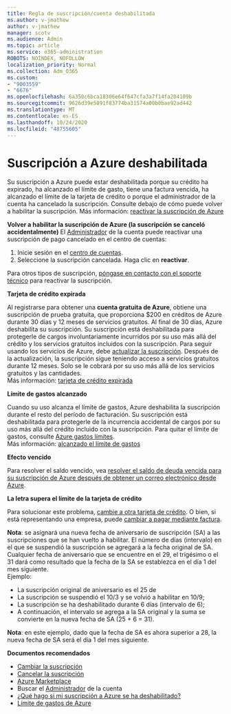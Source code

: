 ```yaml
---
title: Regla de suscripción/cuenta deshabilitada
ms.author: v-jmathew
author: v-jmathew
manager: scotv
ms.audience: Admin
ms.topic: article
ms.service: o365-administration
ROBOTS: NOINDEX, NOFOLLOW
localization_priority: Normal
ms.collection: Adm_O365
ms.custom:
- "9003559"
- "6676"
ms.openlocfilehash: 6a350c6bca18306e64f647cfa3a7f14fa204109b
ms.sourcegitcommit: 9626d39e5891f83774ba31574a00b0bae92ad442
ms.translationtype: MT
ms.contentlocale: es-ES
ms.lasthandoff: 10/24/2020
ms.locfileid: "48755605"
---
```

# <a name="azure-subscription-disabled"></a>Suscripción a Azure deshabilitada

Su suscripción a Azure puede estar deshabilitada porque su crédito ha expirado, ha alcanzado el límite de gasto, tiene una factura vencida, ha alcanzado el límite de la tarjeta de crédito o porque el administrador de la cuenta ha cancelado la suscripción. Consulte debajo de cómo puede volver a habilitar la suscripción. Más información: [reactivar la suscripción de Azure](https://docs.microsoft.com/azure/billing/billing-subscription-become-disable?WT.mc_id=Portal-Microsoft_Azure_Support)

**Volver a habilitar la suscripción de Azure (la suscripción se canceló accidentalmente)** El [Administrador](https://docs.microsoft.com/azure/billing/billing-subscription-transfer?WT.mc_id=Portal-Microsoft_Azure_Support#whoisaa) de la cuenta puede reactivar una suscripción de pago cancelado en el centro de cuentas:

1. Inicie sesión en el [centro de cuentas](https://account.windowsazure.com/Subscriptions).
2. Seleccione la suscripción cancelada. Haga clic en **reactivar**.

Para otros tipos de suscripción, [póngase en contacto con el soporte técnico](https://portal.azure.com/?#blade/Microsoft_Azure_Support/HelpAndSupportBlade) para reactivar la suscripción.

**Tarjeta de crédito expirada**

Al registrarse para obtener una **cuenta gratuita de Azure**, obtiene una suscripción de prueba gratuita, que proporciona $200 en créditos de Azure durante 30 días y 12 meses de servicios gratuitos. Al final de 30 días, Azure deshabilita su suscripción. Su suscripción está deshabilitada para protegerle de cargos involuntariamente incurridos por su uso más allá del crédito y los servicios gratuitos incluidos con la suscripción. Para seguir usando los servicios de Azure, debe [actualizar la suscripción](https://docs.microsoft.com/azure/billing/billing-upgrade-azure-subscription?WT.mc_id=Portal-Microsoft_Azure_Support). Después de la actualización, la suscripción sigue teniendo acceso a servicios gratuitos durante 12 meses. Solo se le cobrará por su uso más allá de los servicios gratuitos y las cantidades.  
Más información: [tarjeta de crédito expirada](https://docs.microsoft.com/azure/billing/billing-subscription-become-disable?WT.mc_id=Portal-Microsoft_Azure_Support#your-credit-is-expired)

**Límite de gastos alcanzado**

Cuando su uso alcanza el límite de gastos, Azure deshabilita la suscripción durante el resto del período de facturación. Su suscripción está deshabilitada para protegerle de la incurrencia accidental de cargos por su uso más allá del crédito incluido con la suscripción. Para quitar el límite de gastos, consulte [Azure gastos límites](https://docs.microsoft.com/azure/cost-management-billing/manage/spending-limit?WT.mc_id=Portal-Microsoft_Azure_Support).  
Más información: [alcanzado el límite de gastos](https://docs.microsoft.com/azure/cost-management-billing/manage/subscription-disabled?WT.mc_id=Portal-Microsoft_Azure_Support#you-reached-your-spending-limit)

**Efecto vencido**

Para resolver el saldo vencido, vea [resolver el saldo de deuda vencida para su suscripción de Azure después de obtener un correo electrónico desde Azure](https://docs.microsoft.com/azure/billing/billing-azure-subscription-past-due-balance?WT.mc_id=Portal-Microsoft_Azure_Support).

**La letra supera el límite de la tarjeta de crédito**

Para solucionar este problema, [cambie a otra tarjeta de crédito](https://docs.microsoft.com/azure/billing/billing-how-to-change-credit-card?WT.mc_id=Portal-Microsoft_Azure_Support). O bien, si está representando una empresa, puede [cambiar a pagar mediante factura](https://docs.microsoft.com/azure/billing/billing-how-to-pay-by-invoice?WT.mc_id=Portal-Microsoft_Azure_Support).

**Nota**: se asignará una nueva fecha de aniversario de suscripción (SA) a las suscripciones que se han vuelto a habilitar. El número de días (intervalo) en el que se suspendió la suscripción se agregará a la fecha original de SA. Cualquier fecha de aniversario que se encuentre en el 29, el trigésimo o el 31 dará como resultado que la fecha de la SA se establezca en el día 1 del mes siguiente.  
Ejemplo:

- La suscripción original de aniversario es el 25 de
- La suscripción se suspendió el 10/3 y se volvió a habilitar en 10/9;
- La suscripción se ha deshabilitado durante 6 días (intervalo de 6);
- A continuación, el intervalo se agrega a la SA original y la suma se convierte en la nueva fecha de SA (25 + 6 = 31). 

**Nota**: en este ejemplo, dado que la fecha de SA es ahora superior a 28, la nueva fecha de SA será el día 1 del mes siguiente.

**Documentos recomendados**

- [Cambiar la suscripción](https://docs.microsoft.com/azure/billing/billing-how-to-switch-azure-offer?WT.mc_id=Portal-Microsoft_Azure_Support)  
- [Cancelar la suscripción](https://docs.microsoft.com/azure/billing/billing-how-to-cancel-azure-subscription?WT.mc_id=Portal-Microsoft_Azure_Support)  
- [Azure Marketplace](https://azuremarketplace.microsoft.com/marketplace/?source=datamarket)
- Buscar el [Administrador](https://docs.microsoft.com/azure/billing/billing-subscription-transfer?WT.mc_id=Portal-Microsoft_Azure_Support#whoisaa) de la cuenta
- [¿Qué hago si mi suscripción a Azure se ha deshabilitado?](https://docs.microsoft.com/azure/billing/billing-subscription-become-disable/?WT.mc_id=Portal-Microsoft_Azure_Support)
- [Límite de gastos de Azure](https://docs.microsoft.com/azure/cost-management-billing/manage/spending-limit?WT.mc_id=Portal-Microsoft_Azure_Support)
